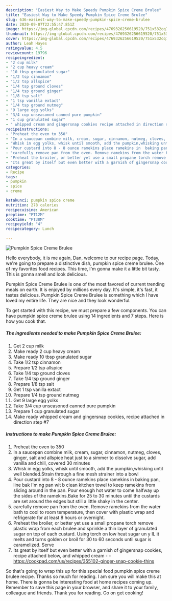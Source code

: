 ```yaml
---
description: "Easiest Way to Make Speedy Pumpkin Spice Creme Brulee"
title: "Easiest Way to Make Speedy Pumpkin Spice Creme Brulee"
slug: 636-easiest-way-to-make-speedy-pumpkin-spice-creme-brulee
date: 2020-09-07T22:55:47.851Z
image: https://img-global.cpcdn.com/recipes/4769326256619520/751x532cq70/pumpkin-spice-creme-brulee-recipe-main-photo.jpg
thumbnail: https://img-global.cpcdn.com/recipes/4769326256619520/751x532cq70/pumpkin-spice-creme-brulee-recipe-main-photo.jpg
cover: https://img-global.cpcdn.com/recipes/4769326256619520/751x532cq70/pumpkin-spice-creme-brulee-recipe-main-photo.jpg
author: Leah Hayes
ratingvalue: 4.5
reviewcount: 19796
recipeingredient:
- "2 cup milk"
- "2 cup heavy cream"
- "10 tbsp granulated sugar"
- "1/2 tsp cinnamon"
- "1/2 tsp allspice"
- "1/4 tsp ground cloves"
- "1/4 tsp ground ginger"
- "1/8 tsp salt"
- "1 tsp vanilla extact"
- "1/4 tsp ground nutmeg"
- "9 large egg yolks"
- "3/4 cup unseasoned canned pure pumpkin"
- "1 cup granulated sugar"
- " whipped cream and gingersnap cookies recipe attached in direction step 7"
recipeinstructions:
- "Preheat the oven to 350"
- "In a saucepan combine milk, cream, sugar, cinnamon, nutmeg, cloves, ginger, salt and allspice heat just to a simmer to dissolve sugar, add vanilla and chill, covered 30 minutes"
- "Whisk in egg yolks, whisk until smooth, add the pumpkin,whisking until well blended.Strain through a fine mesh strainer into a bowl"
- "Pour custard into 8 - 8 ounce ramekins place ramekins in  baking pan, line bak I&#39;m ng pan wit b clean kitchen towel to keep ramekins from sliding around in the pan. Pour enough hot water to come halfway up the sides of the ramekins.Bake for 25 to 30 minutes until the custards are set around the edges but still a little shaky in the center."
- "carefully remove pan from the oven. Remove ramekins from the water bath to cool to room temperature, then cover with plastic wrap and refrigerate for at least 8 hours or overnight."
- "Preheat the broiler, or better yet use a small propane torch remove plastic wrap from each brulee and sprinkle a thin layer of granulated  sugar on top of each custard. Using torch on low heat sugar un y IL it melts and turns golden or  broil for 30 to 60 seconds until sugar is caramelized. Serve"
- "Its great by itself but even better with a garnish of gingersnap cookies, recipe attached below, and whipped cream  https://cookpad.com/us/recipes/355102-ginger-snap-cookie-thins"
categories:
- Recipe
tags:
- pumpkin
- spice
- creme

katakunci: pumpkin spice creme 
nutrition: 278 calories
recipecuisine: American
preptime: "PT12M"
cooktime: "PT38M"
recipeyield: "4"
recipecategory: Lunch

---
```



![Pumpkin Spice Creme Brulee](https://img-global.cpcdn.com/recipes/4769326256619520/751x532cq70/pumpkin-spice-creme-brulee-recipe-main-photo.jpg)

Hello everybody, it is me again, Dan, welcome to our recipe page. Today, we're going to prepare a distinctive dish, pumpkin spice creme brulee. One of my favorites food recipes. This time, I'm gonna make it a little bit tasty. This is gonna smell and look delicious.

Pumpkin Spice Creme Brulee is one of the most favored of current trending meals on earth. It is enjoyed by millions every day. It's simple, it's fast, it tastes delicious. Pumpkin Spice Creme Brulee is something which I have loved my entire life. They are nice and they look wonderful.




To get started with this recipe, we must prepare a few components. You can have pumpkin spice creme brulee using 14 ingredients and 7 steps. Here is how you cook that.

<!--inarticleads1-->

##### The ingredients needed to make Pumpkin Spice Creme Brulee:

1. Get 2 cup milk
1. Make ready 2 cup heavy cream
1. Make ready 10 tbsp granulated sugar
1. Take 1/2 tsp cinnamon
1. Prepare 1/2 tsp allspice
1. Take 1/4 tsp ground cloves
1. Take 1/4 tsp ground ginger
1. Prepare 1/8 tsp salt
1. Get 1 tsp vanilla extact
1. Prepare 1/4 tsp ground nutmeg
1. Get 9 large egg yolks
1. Take 3/4 cup unseasoned canned pure pumpkin
1. Prepare 1 cup granulated sugar
1. Make ready  whipped cream and gingersnap cookies, recipe attached in direction step #7




<!--inarticleads2-->

##### Instructions to make Pumpkin Spice Creme Brulee:

1. Preheat the oven to 350
1. In a saucepan combine milk, cream, sugar, cinnamon, nutmeg, cloves, ginger, salt and allspice heat just to a simmer to dissolve sugar, add vanilla and chill, covered 30 minutes
1. Whisk in egg yolks, whisk until smooth, add the pumpkin,whisking until well blended.Strain through a fine mesh strainer into a bowl
1. Pour custard into 8 - 8 ounce ramekins place ramekins in  baking pan, line bak I&#39;m ng pan wit b clean kitchen towel to keep ramekins from sliding around in the pan. Pour enough hot water to come halfway up the sides of the ramekins.Bake for 25 to 30 minutes until the custards are set around the edges but still a little shaky in the center.
1. carefully remove pan from the oven. Remove ramekins from the water bath to cool to room temperature, then cover with plastic wrap and refrigerate for at least 8 hours or overnight.
1. Preheat the broiler, or better yet use a small propane torch remove plastic wrap from each brulee and sprinkle a thin layer of granulated  sugar on top of each custard. Using torch on low heat sugar un y IL it melts and turns golden or  broil for 30 to 60 seconds until sugar is caramelized. Serve
1. Its great by itself but even better with a garnish of gingersnap cookies, recipe attached below, and whipped cream -  - https://cookpad.com/us/recipes/355102-ginger-snap-cookie-thins




So that's going to wrap this up for this special food pumpkin spice creme brulee recipe. Thanks so much for reading. I am sure you will make this at home. There is gonna be interesting food at home recipes coming up. Remember to save this page in your browser, and share it to your family, colleague and friends. Thank you for reading. Go on get cooking!
